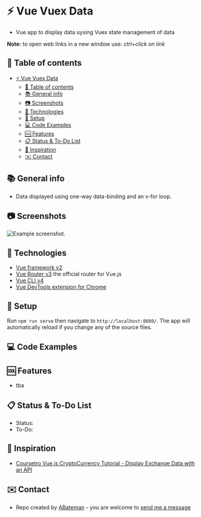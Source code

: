 # :zap: Vue Vuex Data

* Vue app to display data uysing Vuex state management of data

**Note:** to open web links in a new window use: _ctrl+click on link_

## :page_facing_up: Table of contents

* [:zap: Vue Vuex Data](#zap-vue-vuex-data)
  * [:page_facing_up: Table of contents](#page_facing_up-table-of-contents)
  * [:books: General info](#books-general-info)
  * [:camera: Screenshots](#camera-screenshots)
  * [:signal_strength: Technologies](#signal_strength-technologies)
  * [:floppy_disk: Setup](#floppy_disk-setup)
  * [:computer: Code Examples](#computer-code-examples)
  * [:cool: Features](#cool-features)
  * [:clipboard: Status & To-Do List](#clipboard-status--to-do-list)
  * [:clap: Inspiration](#clap-inspiration)
  * [:envelope: Contact](#envelope-contact)

## :books: General info

* Data displayed using one-way data-binding and an v-for loop.

## :camera: Screenshots

![Example screenshot](./img/.png).

## :signal_strength: Technologies

* [Vue framework v2](https://vuejs.org/)
* [Vue Router v3](https://router.vuejs.org/) the official router for Vue.js
* [Vue CLI v4](https://cli.vuejs.org/)
* [Vue DevTools extension for Chrome](https://chrome.google.com/webstore/detail/vuejs-devtools/nhdogjmejiglipccpnnnanhbledajbpd)

## :floppy_disk: Setup

Run `npm run serve` then navigate to `http://localhost:8080/`. The app will automatically reload if you change any of the source files.

## :computer: Code Examples

## :cool: Features

* tba

## :clipboard: Status & To-Do List

* Status:
* To-Do:

## :clap: Inspiration

* [Coursetro Vue.js CryptoCurrency Tutorial - Display Exchange Data with an API](https://www.youtube.com/watch?v=S0Zznlv1qnI)

## :envelope: Contact

* Repo created by [ABateman](https://www.andrewbateman.org) - you are welcome to [send me a message](https://andrewbateman.org/contact)
